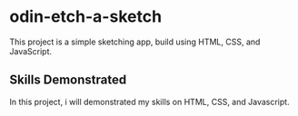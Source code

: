 # odin-etch-a-sketch

This project is a simple sketching app, build using HTML, CSS, and JavaScript.

## Skills Demonstrated

In this project, i will demonstrated my skills on HTML, CSS, and Javascript.